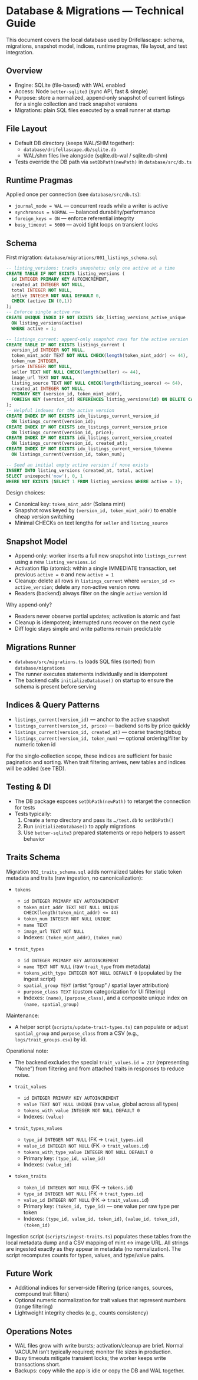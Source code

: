 # Database & Migrations — Technical Guide

This document covers the local database used by Drifellascape: schema, migrations, snapshot model, indices, runtime pragmas, file layout, and test integration.

## Overview

- Engine: SQLite (file‑based) with WAL enabled
- Access: Node `better-sqlite3` (sync API, fast & simple)
- Purpose: store a normalized, append‑only snapshot of current listings for a single collection and track snapshot versions
- Migrations: plain SQL files executed by a small runner at startup

## File Layout

- Default DB directory (keeps WAL/SHM together):
  - `database/drifellascape.db/sqlite.db`
  - WAL/shm files live alongside (sqlite.db‑wal / sqlite.db‑shm)
- Tests override the DB path via `setDbPath(newPath)` in `database/src/db.ts`

## Runtime Pragmas

Applied once per connection (see `database/src/db.ts`):

- `journal_mode = WAL` — concurrent reads while a writer is active
- `synchronous = NORMAL` — balanced durability/performance
- `foreign_keys = ON` — enforce referential integrity
- `busy_timeout = 5000` — avoid tight loops on transient locks

## Schema

First migration: `database/migrations/001_listings_schema.sql`

```sql
-- listing_versions: tracks snapshots; only one active at a time
CREATE TABLE IF NOT EXISTS listing_versions (
  id INTEGER PRIMARY KEY AUTOINCREMENT,
  created_at INTEGER NOT NULL,
  total INTEGER NOT NULL,
  active INTEGER NOT NULL DEFAULT 0,
  CHECK (active IN (0,1))
);
-- Enforce single active row
CREATE UNIQUE INDEX IF NOT EXISTS idx_listing_versions_active_unique
  ON listing_versions(active)
  WHERE active = 1;

-- listings_current: append‑only snapshot rows for the active version
CREATE TABLE IF NOT EXISTS listings_current (
  version_id INTEGER NOT NULL,
  token_mint_addr TEXT NOT NULL CHECK(length(token_mint_addr) <= 44),
  token_num INTEGER,
  price INTEGER NOT NULL,
  seller TEXT NOT NULL CHECK(length(seller) <= 44),
  image_url TEXT NOT NULL,
  listing_source TEXT NOT NULL CHECK(length(listing_source) <= 64),
  created_at INTEGER NOT NULL,
  PRIMARY KEY (version_id, token_mint_addr),
  FOREIGN KEY (version_id) REFERENCES listing_versions(id) ON DELETE CASCADE
);
-- Helpful indexes for the active version
CREATE INDEX IF NOT EXISTS idx_listings_current_version_id
  ON listings_current(version_id);
CREATE INDEX IF NOT EXISTS idx_listings_current_version_price
  ON listings_current(version_id, price);
CREATE INDEX IF NOT EXISTS idx_listings_current_version_created
  ON listings_current(version_id, created_at);
CREATE INDEX IF NOT EXISTS idx_listings_current_version_tokenno
  ON listings_current(version_id, token_num);

-- Seed an initial empty active version if none exists
INSERT INTO listing_versions (created_at, total, active)
SELECT unixepoch('now'), 0, 1
WHERE NOT EXISTS (SELECT 1 FROM listing_versions WHERE active = 1);
```

Design choices:

- Canonical key: `token_mint_addr` (Solana mint)
- Snapshot rows keyed by `(version_id, token_mint_addr)` to enable cheap version switching
- Minimal CHECKs on text lengths for `seller` and `listing_source`

## Snapshot Model

- Append‑only: worker inserts a full new snapshot into `listings_current` using a new `listing_versions.id`
- Activation flip (atomic): within a single IMMEDIATE transaction, set previous `active = 0` and new `active = 1`
- Cleanup: delete all rows in `listings_current` where `version_id <> active_version`; delete any non‑active version rows
- Readers (backend) always filter on the single `active` version id

Why append‑only?

- Readers never observe partial updates; activation is atomic and fast
- Cleanup is idempotent; interrupted runs recover on the next cycle
- Diff logic stays simple and write patterns remain predictable

## Migrations Runner

- `database/src/migrations.ts` loads SQL files (sorted) from `database/migrations`
- The runner executes statements individually and is idempotent
- The backend calls `initializeDatabase()` on startup to ensure the schema is present before serving

## Indices & Query Patterns

- `listings_current(version_id)` — anchor to the active snapshot
- `listings_current(version_id, price)` — backend sorts by price quickly
- `listings_current(version_id, created_at)` — coarse tracing/debug
- `listings_current(version_id, token_num)` — optional ordering/filter by numeric token id

For the single‑collection scope, these indices are sufficient for basic pagination and sorting. When trait filtering arrives, new tables and indices will be added (see TBD).

## Testing & DI

- The DB package exposes `setDbPath(newPath)` to retarget the connection for tests
- Tests typically:
  1. Create a temp directory and pass its `…/test.db` to `setDbPath()`
  2. Run `initializeDatabase()` to apply migrations
  3. Use `better-sqlite3` prepared statements or repo helpers to assert behavior

## Traits Schema

Migration `002_traits_schema.sql` adds normalized tables for static token metadata and traits (raw ingestion, no canonicalization):

- `tokens`

  - `id INTEGER PRIMARY KEY AUTOINCREMENT`
  - `token_mint_addr TEXT NOT NULL UNIQUE CHECK(length(token_mint_addr) <= 44)`
  - `token_num INTEGER NOT NULL UNIQUE`
  - `name TEXT`
  - `image_url TEXT NOT NULL`
  - Indexes: `(token_mint_addr)`, `(token_num)`

- `trait_types`

  - `id INTEGER PRIMARY KEY AUTOINCREMENT`
  - `name TEXT NOT NULL` (raw `trait_type` from metadata)
  - `tokens_with_type INTEGER NOT NULL DEFAULT 0` (populated by the ingest script)
  - `spatial_group TEXT` (artist “group” / spatial layer attribution)
  - `purpose_class TEXT` (custom categorization for UI filtering)
  - Indexes: `(name)`, `(purpose_class)`, and a composite unique index on `(name, spatial_group)`

Maintenance:

- A helper script (`scripts/update-trait-types.ts`) can populate or adjust `spatial_group` and `purpose_class` from a CSV (e.g., `logs/trait_groups.csv`) by id.

Operational note:

- The backend excludes the special `trait_values.id = 217` (representing “None”) from filtering and from attached traits in responses to reduce noise.

- `trait_values`

  - `id INTEGER PRIMARY KEY AUTOINCREMENT`
  - `value TEXT NOT NULL UNIQUE` (raw `value`, global across all types)
  - `tokens_with_value INTEGER NOT NULL DEFAULT 0`
  - Indexes: `(value)`

- `trait_types_values`

  - `type_id INTEGER NOT NULL` (FK → `trait_types.id`)
  - `value_id INTEGER NOT NULL` (FK → `trait_values.id`)
  - `tokens_with_type_value INTEGER NOT NULL DEFAULT 0`
  - Primary key: `(type_id, value_id)`
  - Indexes: `(value_id)`

- `token_traits`
  - `token_id INTEGER NOT NULL` (FK → `tokens.id`)
  - `type_id INTEGER NOT NULL` (FK → `trait_types.id`)
  - `value_id INTEGER NOT NULL` (FK → `trait_values.id`)
  - Primary key: `(token_id, type_id)` — one value per raw type per token
  - Indexes: `(type_id, value_id, token_id)`, `(value_id, token_id)`, `(token_id)`

Ingestion script (`scripts/ingest-traits.ts`) populates these tables from the local metadata dump and a CSV mapping of mint ↔ image URL. All strings are ingested exactly as they appear in metadata (no normalization). The script recomputes counts for types, values, and type/value pairs.

## Future Work

- Additional indices for server‑side filtering (price ranges, sources, compound trait filters)
- Optional numeric normalization for trait values that represent numbers (range filtering)
- Lightweight integrity checks (e.g., counts consistency)

## Operations Notes

- WAL files grow with write bursts; activation/cleanup are brief. Normal VACUUM isn’t typically required; monitor file sizes in production.
- Busy timeouts mitigate transient locks; the worker keeps write transactions short.
- Backups: copy while the app is idle or copy the DB and WAL together.
